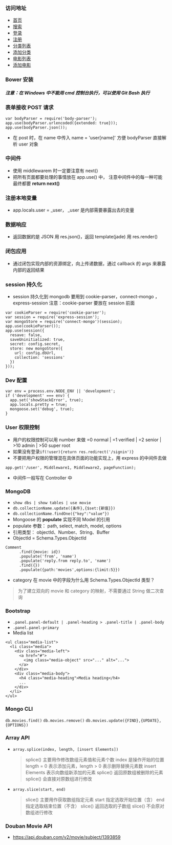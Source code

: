### 访问地址
* [首页](http://127.0.0.1:3000)
* [搜索](http://127.0.0.1:3000/search)
* [登录](http://127.0.0.1:3000/signin)
* [注册](http://127.0.0.1:3000/signup)
* [分类列表](http://127.0.0.1:3000/admin/category/list)
* [添加分类](http://127.0.0.1:3000/admin/category/add)
* [电影列表](http://127.0.0.1:3000/admin/movie/list)
* [添加电影](http://127.0.0.1:3000/admin/movie/add)



### Bower 安装
##### 注意：在 Windows 中不能用 cmd 控制台执行，可以使用 Git Bash 执行
### 表单接收 POST 请求
```
var bodyParser = require('body-parser');
app.use(bodyParser.urlencoded({extended: true}));
app.use(bodyParser.json());
```
* 在 post 时，在 name 中传入 name = 'user[name]' 方便 bodyParser 直接解析 user 对象
### 中间件
* 使用 middlewarem 时一定要注意有 next()
* 把所有页面都要处理的事情放在 app.use() 中， 注意中间件中的每一种可能最终都要 **return next()**
### 注册本地变量
* app.locals.user = _user， _user 是内部需要暴露出去的变量
### 数据响应
* 返回数据的是 JSON 用 res.json()，返回 template(jade) 用 res.render()
### 闭包应用
* 通过闭包实现内部的资源绑定，向上传递数据，通过 callback 的 args 来暴露内部的返回结果
### session 持久化
* session 持久化到 mongodb 要用到 cookie-parser，connect-mongo ，express-session
注意：cookie-parser 要放在 session 前面
```
var cookieParser = require('cookie-parser');
var session = require('express-session');
var mongoStore = require('connect-mongo')(session);
app.use(cookieParser());
app.use(session({
  resave: false,
  saveUninitialized: true,
  secret: config.secret,
  store: new mongoStore({
    url: config.dbUrl,
    collection: 'sessions'
  })
}));
```
### Dev 配置
```
var env = process.env.NODE_ENV || 'development';
if ('development' === env) {
  app.set('showStackError', true);
  app.locals.pretty = true;
  mongoose.set('debug', true);
}
```
### User 权限控制
* 用户的权限控制可以用 number 来做
  =0 normal | =1 verified | =2 senior | >10 admin | >50 super root
* 如果没有登录`if(!user){return res.redirect('/signin')}`
* 不要把用户权限的管理混在具体页面的功能实现上，用 express 的中间件去做
```
app.get('/user', Middleware1, Middleware2, pageFunction);
```
* 中间件一般写在 Controller 中

### MongoDB
* `show dbs | show tables | use movie`
* `db.collectionName.update({条件},{$set:{新值}})`
* `db.collectionName.findOne({"key":"value"})`
* Mongoose 的 **populate** 实现不同 Model 的引用
* populate 参数： path, select, match, model, options
* 引用类型： objectId、Number、String、Buffer
* ObjectId = Schema.Types.ObjectId
```
Comment
      .find({movie: id})
      .populate('from', 'name')
      .populate('reply.from reply.to', 'name')
      .find({})
      .populate({path:'movies',options:{limit:5}})
```
* category 在 movie 中的字段为什么用 Schema.Types.ObjectId 类型？
> 为了建立双向的 movie 和 category 的映射，不需要通过 String 做二次查询

### Bootstrap
* `.panel.panel-default | .panel-heading > .panel-title | .panel-body`
* `.panel.panel-primary`
* Media list
```
<ul class="media-list">
  <li class="media">
    <div class="media-left">
      <a href="#">
        <img class="media-object" src="..." alt="...">
      </a>
    </div>
    <div class="media-body">
      <h4 class="media-heading">Media heading</h4>
      ...
    </div>
  </li>
</ul>
```

### Mongo CLI
`db.movies.find()`
`db.movies.remove()`
`db.movies.update({FIND},{UPDATE},{OPTIONS})`
### Array API

* `array.splice(index, length, [insert Elements])`
  > splice() 主要用作修改数组元素值和元素个数
  > index 是操作开始的位置
  > length = 0 表示添加元素，length > 0 表示删除替换元素数
  > insert Elements 表示向数组新添加的元素
  > splice() 返回原数组被删除的元素
  > splice() 会直接对原数组进行修改
* `array.slice(start, end)`
  > slice() 主要用作获取数组指定元素
  > start 指定选取开始位置（含）
  > end 指定选取结束位置（不含）
  > slice() 返回选取的子数组
  > slice() 不会原对数组进行修改
### Douban Movie API
* https://api.douban.com/v2/movie/subject/1393859
















